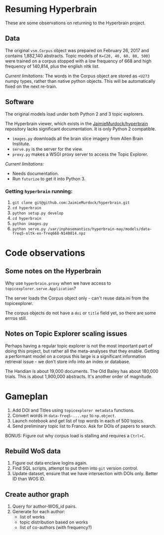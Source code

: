 # Resuming Hyperbrain

These are some observations on returning to the Hyperbrain project.

## Data

The original `vsm.Corpus` object was prepared on February 26, 2017 and contains 1,882,140 abstracts. Topic models of `K={20, 40, 60, 80, 500}` were trained on a corpus stopped with a low frequency of 668 and high frequency of 140,814, plus the english nltk list.

*Current limitations:* The words in the Corpus object are stored as `<U273` numpy types, rather than native python objects. This will be automatically fixed on the next re-train.



## Software
The original models load under both Python 2 and 3 topic explorers.

The Hyperbrain viewer, which exists in the [JaimieMurdock/hyperbrain](https://github.com/JaimieMurdock/hyperbrain) repository lacks significant documentation. It is only Python 2 compatible.

- `images.py` downloads all the brain slice imagery from Allen Brain Institute.
- `serve.py` is the server for the view.
- `proxy.py` makes a WSGI proxy server to access the Topic Explorer.

*Current limitations:* 
- Needs documentation.
- Run `futurize` to get it into Python 3.

### Getting `hyperbrain` running:
1. `git clone git@github.com:JaimieMurdock/hyperbrain.git`
2. `cd hyperbrain`
3. `python setup.py develop`
4. `cd hyperbrain`
5. `python images.py`
6. `python serve.py /var/inphosemantics/hyperbrain-may/models/data-freq5-nltk-en-freq668-N140814.npz`



# Code observations
## Some notes on the Hyperbrain
Why use `hyperbrain.proxy` when we have access to `topicexplorer.serve.Application`?

The server loads the Corpus object only - can't reuse data.ini from the topicexplorer.

The corpus objects do not have a `doi` or `title` field yet, so there are some errros still.



## Notes on Topic Explorer scaling issues
Perhaps having a regular topic explorer is not the most important part of doing this project, but rather all the meta-analyses that they enable. Getting a performant model on a corpus this large is a significant information retrieval issue - we don't store info into an index or database.

The Handian is about 19,000 documents.
The Old Bailey has about 180,000 trials.
This is about 1,900,000 abstracts. It's another order of magnitude.


# Gameplan
1. Add DOI and Titles using `topicexplorer metadata` functions.
2. Convert words in `data-freq5-....npz` to `np.object`.
3. Launch notebook and get list of top words in each of 500 topics.
4. Send preliminary topic list to Franco. Ask for DOIs of papers to search.

BONUS: Figure out why corpus load is stalling and requires a `Ctrl+C`.

## Rebuild WoS data
1. Figure out data enclave logins again.
2. Find SQL scripts, attempt to put them into `git` version control.
3. Update dataset, ensure that we have intersection with DOIs only. Better ID than WOS ID.

## Create author graph
1. Query for author-WOS_id pairs.
2. Generate for each author:
   - list of works
   - topic distribution based on works
   - list of co-authors (with frequency?)



